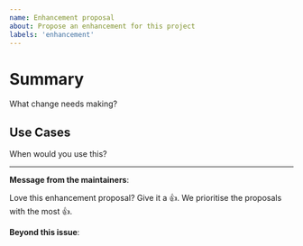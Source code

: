 ```yaml
---
name: Enhancement proposal
about: Propose an enhancement for this project
labels: 'enhancement'
---
```

# Summary

What change needs making?

## Use Cases

When would you use this?

---
<!-- Issue Author: Don't delete this message to encourage other users to support your issue! -->
**Message from the maintainers**:

Love this enhancement proposal? Give it a 👍. We prioritise the proposals with the most 👍.

**Beyond this issue**:

<!-- 
Are you a contributor? If not, have you thought about it? 

Argo Workflows is seeking more community involvement and ultimately more [Reviewers and Approvers](https://github.com/argoproj/argoproj/blob/main/community/membership.md) to help keep it viable. 
See [here](https://github.com/argoproj/argo-workflows/blob/main/community/sustainability_effort.md) for more information. 
-->
